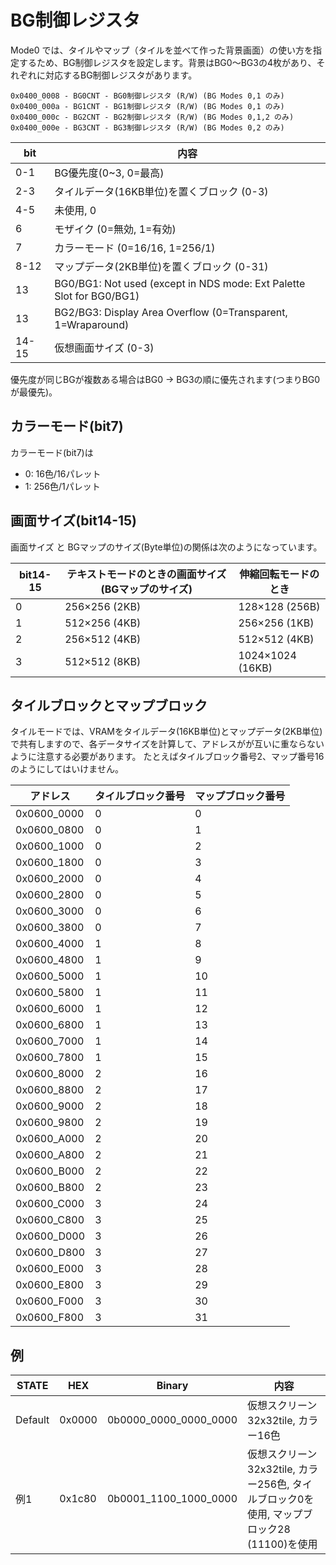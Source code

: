 # BG制御レジスタ

Mode0 では、タイルやマップ（タイルを並べて作った背景画面）の使い方を指定するため、BG制御レジスタを設定します。背景はBG0～BG3の4枚があり、それぞれに対応するBG制御レジスタがあります。

```
0x0400_0008 - BG0CNT - BG0制御レジスタ (R/W) (BG Modes 0,1 のみ)
0x0400_000a - BG1CNT - BG1制御レジスタ (R/W) (BG Modes 0,1 のみ)
0x0400_000c - BG2CNT - BG2制御レジスタ (R/W) (BG Modes 0,1,2 のみ)
0x0400_000e - BG3CNT - BG3制御レジスタ (R/W) (BG Modes 0,2 のみ)
```

 bit | 内容
---- | ----
0-1 | BG優先度(0~3, 0=最高)
2-3 | タイルデータ(16KB単位)を置くブロック (0-3)
4-5   | 未使用, 0
6     | モザイク (0=無効, 1=有効)
7     | カラーモード (0=16/16, 1=256/1)
8-12  | マップデータ(2KB単位)を置くブロック (0-31)
13    | BG0/BG1: Not used (except in NDS mode: Ext Palette Slot for BG0/BG1)
13    | BG2/BG3: Display Area Overflow (0=Transparent, 1=Wraparound)
14-15 | 仮想画面サイズ (0-3)

優先度が同じBGが複数ある場合はBG0 -> BG3の順に優先されます(つまりBG0が最優先)。

## カラーモード(bit7)

カラーモード(bit7)は

- 0: 16色/16パレット
- 1: 256色/1パレット

## 画面サイズ(bit14-15)

画面サイズ と BGマップのサイズ(Byte単位)の関係は次のようになっています。

 bit14-15 | テキストモードのときの画面サイズ(BGマップのサイズ) | 伸縮回転モードのとき
---- | ---- | ---- 
0 | 256×256 (2KB) | 128×128   (256B)
1 | 512×256 (4KB) | 256×256   (1KB)
2 | 256×512 (4KB) | 512×512   (4KB)
3 | 512×512 (8KB) | 1024×1024 (16KB)

## タイルブロックとマップブロック

タイルモードでは、VRAMをタイルデータ(16KB単位)とマップデータ(2KB単位)で共有しますので、各データサイズを計算して、アドレスがが互いに重ならないように注意する必要があります。 たとえばタイルブロック番号2、マップ番号16のようにしてはいけません。

アドレス | タイルブロック番号 | マップブロック番号
-- | -- | --
0x0600_0000 | 0 | 0
0x0600_0800 | 0 | 1
0x0600_1000 | 0 | 2
0x0600_1800 | 0 | 3
0x0600_2000 | 0 | 4
0x0600_2800 | 0 | 5
0x0600_3000 | 0 | 6
0x0600_3800 | 0 | 7
0x0600_4000 | 1 | 8
0x0600_4800 | 1 | 9
0x0600_5000 | 1 | 10
0x0600_5800 | 1 | 11
0x0600_6000 | 1 | 12
0x0600_6800 | 1 | 13
0x0600_7000 | 1 | 14
0x0600_7800 | 1 | 15
0x0600_8000 | 2 | 16
0x0600_8800 | 2 | 17
0x0600_9000 | 2 | 18
0x0600_9800 | 2 | 19
0x0600_A000 | 2 | 20
0x0600_A800 | 2 | 21
0x0600_B000 | 2 | 22
0x0600_B800 | 2 | 23
0x0600_C000 | 3 | 24
0x0600_C800 | 3 | 25
0x0600_D000 | 3 | 26
0x0600_D800 | 3 | 27
0x0600_E000 | 3 | 28
0x0600_E800 | 3 | 29
0x0600_F000 | 3 | 30
0x0600_F800 | 3 | 31

## 例

 STATE | HEX | Binary | 内容 
---- | ---- | ---- | ---- 
Default | 0x0000 | 0b0000_0000_0000_0000 | 仮想スクリーン32x32tile, カラー16色
例1 | 0x1c80 | 0b0001_1100_1000_0000 | 仮想スクリーン32x32tile, カラー256色, タイルブロック0を使用, マップブロック28 (11100)を使用
